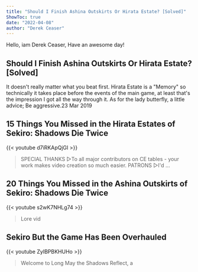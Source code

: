 ```yaml
---
title: "Should I Finish Ashina Outskirts Or Hirata Estate? [Solved]"
ShowToc: true 
date: "2022-04-08"
author: "Derek Ceaser" 
---
```


Hello, iam Derek Ceaser, Have an awesome day!
## Should I Finish Ashina Outskirts Or Hirata Estate? [Solved]
It doesn't really matter what you beat first. Hirata Estate is a "Memory" so technically it takes place before the events of the main game, at least that's the impression I got all the way through it. As for the lady butterfly, a little advice; Be aggressive.23 Mar 2019

## 15 Things You Missed in the Hirata Estates of Sekiro: Shadows Die Twice
{{< youtube d7iRKApQjGI >}}
>SPECIAL THANKS ▻To all major contributors on CE tables - your work makes video creation so much easier. PATRONS ▻I'd ...

## 20 Things You Missed in the Ashina Outskirts of Sekiro: Shadows Die Twice
{{< youtube s2wK7NHLg74 >}}
>Lore vid 

## Sekiro But the Game Has Been Overhauled
{{< youtube ZyIBPBKHUHo >}}
>Welcome to Long May the Shadows Reflect, a 

